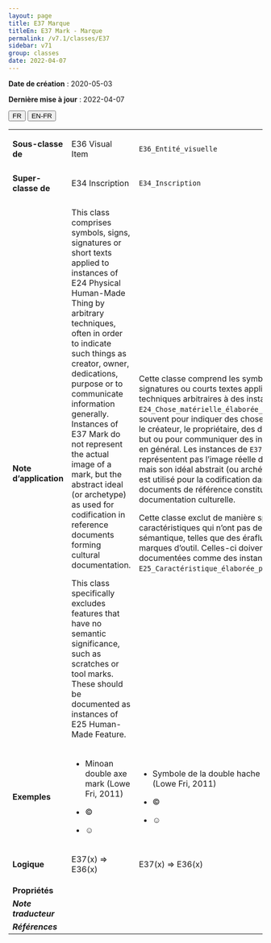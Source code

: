 ```yaml
---
layout: page
title: E37 Marque
titleEn: E37 Mark - Marque
permalink: /v7.1/classes/E37
sidebar: v71
group: classes
date: 2022-04-07
---
```


**Date de création** : 2020-05-03

**Dernière mise à jour** : 2022-04-07

<div class="lang-buttons">
  <button id="fr" class="activate">FR</button>
  <button id="en-fr">EN-FR</button>
</div>

<table>
				<tbody>
				<tr>
					<td><strong>Sous-classe de</strong></td>
					<td class="en"><p>E36 Visual Item</p>
							</td>
						<td><p><code class="language-plaintext highlighter-rouge">E36_Entité_visuelle</code></p>
							</td>
						</tr>
					<tr>
					<td><strong>Super-classe de</strong></td>
					<td class="en"><p>E34 Inscription</p>
							</td>
						<td><p><code class="language-plaintext highlighter-rouge">E34_Inscription</code></p>
							</td>
						</tr>
					<tr>
					<td><strong>Note d’application</strong></td>
					<td class="en"><p>This class comprises symbols, signs, signatures or short texts applied to instances of E24 Physical Human-Made Thing by arbitrary techniques, often in order to indicate such things as creator, owner, dedications, purpose or to communicate information generally. Instances of E37 Mark do not represent the actual image of a mark, but the abstract ideal (or archetype) as used for codification in reference documents forming cultural documentation.</p>
							<p>This class specifically excludes features that have no semantic significance, such as scratches or tool marks. These should be documented as instances of E25 Human-Made Feature.</p>
							</td>
						<td><p>Cette classe comprend les symboles, signes, signatures ou courts textes appliqués par des techniques arbitraires à des instances de <code class="language-plaintext highlighter-rouge">E24_Chose_matérielle_élaborée_par_l’humain</code>, souvent pour indiquer des choses telles que le créateur, le propriétaire, des dédicaces, le but ou pour communiquer des informations en général. Les instances de <code class="language-plaintext highlighter-rouge">E37_Marque</code> ne représentent pas l’image réelle d’une marque, mais son idéal abstrait (ou archétype) tel qu’il est utilisé pour la codification dans les documents de référence constituant la documentation culturelle.    </p>
							<p></p>
							<p>Cette classe exclut de manière spécifique les caractéristiques qui n’ont pas de signification sémantique, telles que des éraflures ou des marques d’outil. Celles-ci doivent être documentées comme des instances de <code class="language-plaintext highlighter-rouge">E25_Caractéristique_élaborée_par_l’humain</code>.</p>
							</td>
						</tr>
					<tr>
					<td><strong>Exemples</strong></td>
					<td class="en"><ul><li><p>Minoan double axe mark (Lowe Fri, 2011)</p>
							</li>
									<li><p>©</p>
							</li>
										<li><p>☺</p>
							</li></ul>
										</td>
						<td><ul><li><p>Symbole de la double hache minoenne (Lowe Fri, 2011)</p>
							</li>
									<li><p>© </p>
							</li>
										<li><p>☺</p>
							</li></ul>
										</td>
						</tr>
					<tr>
					<td><strong>Logique</strong></td>
					<td class="en"><p>E37(x) ⇒ E36(x)</p>
							</td>
						<td><p>E37(x) ⇒ E36(x)</p>
							</td>
						</tr>
					<tr>
					<td><strong>Propriétés</strong></td>
					<td class="en"><p></p>
							</td>
						<td><p></p>
							</td>
						</tr>
					<tr>
					<td><strong><em>Note traducteur</em></strong></td>
					<td colspan="2"><p></p>
							</td>
						</tr>
					<tr>
					<td><strong><em>Références</em></strong></td>
					<td colspan="2"><p><em></em></p>
							</td>
						</tr>
					</tbody>
				</table>
				